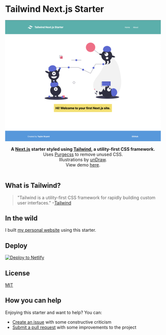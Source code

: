 # Tailwind Next.js Starter
  
![alt text](https://github.com/Oddstronaut/tailwind-next/blob/master/static/screenshot.png "Screenshot of Tailwind Next.js Starter homepage")
  
 <div align="center">
  <strong>A <a href="https://nextjs.org" target="_blank">Next.js</a> starter styled using <a href="https://tailwindcss.com/" target="_blank">Tailwind</a>, a utility-first CSS framework.</strong><br />
  Uses <a href="https://www.purgecss.com/" target="_blank">Purgecss</a> to remove unused CSS.<br />
  Illustrations by <a href="https://undraw.co/" target="_blank">unDraw</a>.<br />
  View demo <a href="https://tailwind-next.oddstronaut.com/" target="_blank">here</a>.
  <br />
  <br />
</div>

## What is Tailwind?
>"Tailwind is a utility-first CSS framework for rapidly building custom user interfaces."
–[Tailwind](https://tailwindcss.com)

## In the wild

I built [my personal website](https://github.com/taylorbryant/bryant.io) using this starter.

## Deploy

[![Deploy to Netlify](https://www.netlify.com/img/deploy/button.svg)](https://app.netlify.com/start/deploy?repository=https://github.com/oddstronaut/tailwind-next)

## License
[MIT](https://github.com/oddstronaut/tailwind-next/blob/master/LICENSE.md)

## How you can help
Enjoying this starter and want to help? You can:
* [Create an issue](https://github.com/oddstronaut/tailwind-next/issues/new) with some constructive criticism
* [Submit a pull request](https://github.com/oddstronaut/tailwind-next/compare) with some improvements to the project
